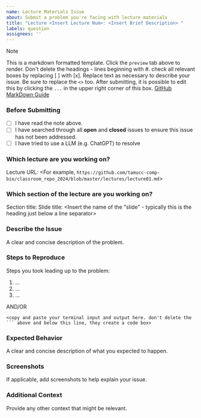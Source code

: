 ```yaml
---
name: Lecture Materials Issue
about: Submit a problem you're facing with lecture materials
title: "Lecture <Insert Lecture Num>: <Insert Brief Description> "
labels: question
assignees: ''
---
```


> [!NOTE]
> This is a markdown formatted template. Click the `preview` tab above to render.
> Don't delete the headings - lines beginning with #.
> check all relevant boxes by replacing [ ] with [x].
> Replace text as necessary to describe your issue. Be sure to replace the `<>` too.
> After submitting, it is possible to edit this by clicking the `...` in the upper right corner of this box.
> [GitHub MarkDown Guide](https://docs.github.com/en/get-started/writing-on-github/getting-started-with-writing-and-formatting-on-github/basic-writing-and-formatting-syntax)

### Before Submitting
- [ ] I have read the note above.
- [ ] I have searched through all **open** and **closed** issues to ensure this issue has not been addressed.
- [ ] I have tried to use a LLM (e.g. ChatGPT) to resolve

### Which lecture are you working on?
Lecture URL: <For example, `https://github.com/tamucc-comp-bio/classroom_repo_2024/blob/master/lectures/lecture01.md`>

### Which section of the lecture are you working on?
Section title: <Insert the name of the collapsible section>
Slide title: <Insert the name of the "slide" - typically this is the heading just below a line separator>

### Describe the Issue
A clear and concise description of the problem.

### Steps to Reproduce
Steps you took leading up to the problem:
1. ...
2. ...
3. ...

AND/OR

```
<copy and paste your terminal input and output here. don't delete the ``` above and below this line, they create a code box>
```

### Expected Behavior
A clear and concise description of what you expected to happen.

### Screenshots
If applicable, add screenshots to help explain your issue.

### Additional Context
Provide any other context that might be relevant.
